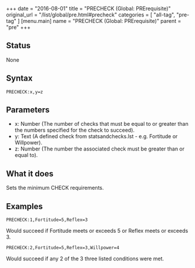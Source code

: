 +++
date = "2016-08-01"
title = "PRECHECK (Global: PRErequisite)"
original_url = "/list/global/pre.html#precheck"
categories = [ "all-tag", "pre-tag" ]
[menu.main]
    name = "PRECHECK (Global: PRErequisite)"
    parent = "pre"
+++

## Status

None

## Syntax

`PRECHECK:x,y=z`

## Parameters

-   x: Number (The number of checks that must be equal
    to or greater than the numbers specified for the check to succeed).
-   y: Text (A defined check from statsandchecks.lst -
    e.g. Fortitude or Willpower).
-   z: Number (The number the associated check must be
    greater than or equal to).



What it does
------------

Sets the minimum CHECK requirements.

Examples
--------

`PRECHECK:1,Fortitude=5,Reflex=3`

Would succeed if Fortitude meets or exceeds 5 or Reflex meets or exceeds
3.

`PRECHECK:2,Fortitude=5,Reflex=3,Willpower=4`

Would succeed if any 2 of the 3 three listed conditions were met.

